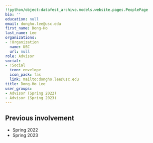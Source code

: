 ```yaml
---
!!python/object:datafest_archive.models.website.pages.PeoplePage
bio: ''
education: null
email: dongho.lee@usc.edu
first_name: Dong-Ho
last_name: Lee
organizations:
- !Organization
  name: USC
  url: null
role: Advisor
social:
- !Social
  icon: envelope
  icon_pack: fas
  link: mailto:dongho.lee@usc.edu
title: Dong-Ho Lee
user_groups:
- Advisor (Spring 2022)
- Advisor (Spring 2023)
---
```


## Previous involvement

* Spring 2022
* Spring 2023